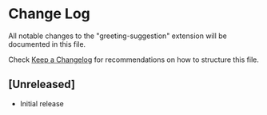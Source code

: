 # Change Log

All notable changes to the "greeting-suggestion" extension will be documented in this file.

Check [Keep a Changelog](http://keepachangelog.com/) for recommendations on how to structure this file.

## [Unreleased]

- Initial release